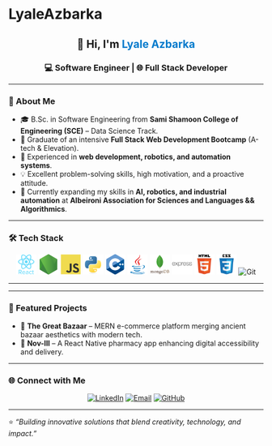 # LyaleAzbarka
<h2 align="center">
  👋 Hi, I'm <span style="color:#007acc;">Lyale Azbarka</span>
 
</h2>
<h3 align="center">💻 Software Engineer | 🌐 Full Stack Developer </h3>

---

### 🚀 About Me
- 🎓 B.Sc. in Software Engineering from **Sami Shamoon College of Engineering (SCE)** – Data Science Track.  
- 🧠 Graduate of an intensive **Full Stack Web Development Bootcamp** (A-tech & Elevation).  
- 🤝 Experienced in **web development, robotics, and automation systems**.  
- 💡 Excellent problem-solving skills, high motivation, and a proactive attitude.  
- 🌱 Currently expanding my skills in **AI, robotics, and industrial automation** at **Albeironi Association for Sciences and Languages && Algorithmics**.  

---

### 🛠️ Tech Stack
<p align="center">
  <img src="https://raw.githubusercontent.com/devicons/devicon/master/icons/react/react-original-wordmark.svg" width="40" alt="React"/>
  <img src="https://raw.githubusercontent.com/devicons/devicon/master/icons/nodejs/nodejs-original.svg" width="40" alt="Node.js"/>
  <img src="https://raw.githubusercontent.com/devicons/devicon/master/icons/javascript/javascript-original.svg" width="40" alt="JavaScript"/>
  <img src="https://raw.githubusercontent.com/devicons/devicon/master/icons/python/python-original.svg" width="40" alt="Python"/>
  <img src="https://raw.githubusercontent.com/devicons/devicon/master/icons/cplusplus/cplusplus-original.svg" width="40" alt="C++"/>
  <img src="https://raw.githubusercontent.com/devicons/devicon/master/icons/java/java-original.svg" width="40" alt="Java"/>
  <img src="https://raw.githubusercontent.com/devicons/devicon/master/icons/mongodb/mongodb-original-wordmark.svg" width="40" alt="MongoDB"/>
  <img src="https://raw.githubusercontent.com/devicons/devicon/master/icons/express/express-original-wordmark.svg" width="40" alt="Express"/>
  <img src="https://raw.githubusercontent.com/devicons/devicon/master/icons/html5/html5-original-wordmark.svg" width="40" alt="HTML"/>
  <img src="https://raw.githubusercontent.com/devicons/devicon/master/icons/css3/css3-original-wordmark.svg" width="40" alt="CSS"/>
  <img src="https://www.vectorlogo.zone/logos/git-scm/git-scm-icon.svg" width="40" alt="Git"/>
</p>

---


---

### 🧩 Featured Projects
- 🏪 **The Great Bazaar** – MERN e-commerce platform merging ancient bazaar aesthetics with modern tech.  
- 💊 **Nov-Ill** – A React Native pharmacy app enhancing digital accessibility and delivery.  

---

### 🌐 Connect with Me
<p align="center">
  <a href="https://www.linkedin.com/in/lyaleazbarka/"><img src="https://cdn-icons-png.flaticon.com/512/174/174857.png" width="40" alt="LinkedIn"/></a>
  <a href="mailto:lyale.azbarka00@gmail.com"><img src="https://cdn-icons-png.flaticon.com/512/732/732200.png" width="40" alt="Email"/></a>
  <a href="https://github.com/lyaleaz"><img src="https://cdn-icons-png.flaticon.com/512/733/733553.png" width="40" alt="GitHub"/></a>
</p>

---

⭐️ *“Building innovative solutions that blend creativity, technology, and impact.”*
